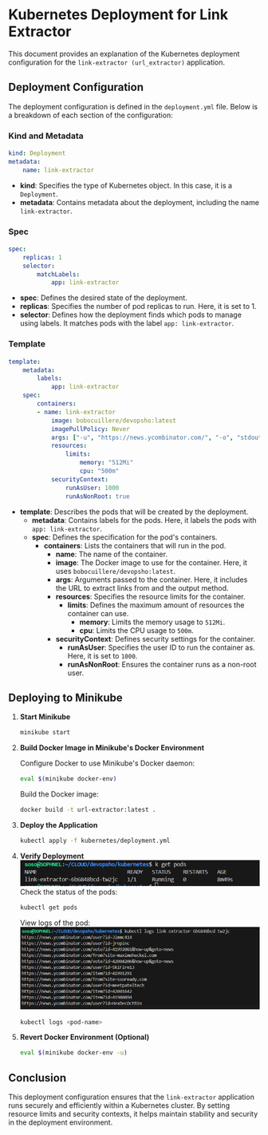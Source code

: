 # Kubernetes Deployment for Link Extractor

This document provides an explanation of the Kubernetes deployment configuration for the `link-extractor (url_extractor)` application.

## Deployment Configuration

The deployment configuration is defined in the `deployment.yml` file. Below is a breakdown of each section of the configuration:

### Kind and Metadata

```yaml
kind: Deployment
metadata:
    name: link-extractor
```

- **kind**: Specifies the type of Kubernetes object. In this case, it is a `Deployment`.
- **metadata**: Contains metadata about the deployment, including the name `link-extractor`.

### Spec

```yaml
spec:
    replicas: 1
    selector:
        matchLabels:
            app: link-extractor
```

- **spec**: Defines the desired state of the deployment.
- **replicas**: Specifies the number of pod replicas to run. Here, it is set to 1.
- **selector**: Defines how the deployment finds which pods to manage using labels. It matches pods with the label `app: link-extractor`.

### Template

```yaml
template:
    metadata:
        labels:
            app: link-extractor
    spec:
        containers:
        - name: link-extractor
            image: bobocuillere/devopsho:latest
            imagePullPolicy: Never
            args: ["-u", "https://news.ycombinator.com/", "-o", "stdout"]
            resources:
                limits:
                    memory: "512Mi"
                    cpu: "500m"
            securityContext:
                runAsUser: 1000
                runAsNonRoot: true
```

- **template**: Describes the pods that will be created by the deployment.
    - **metadata**: Contains labels for the pods. Here, it labels the pods with `app: link-extractor`.
    - **spec**: Defines the specification for the pod's containers.
        - **containers**: Lists the containers that will run in the pod.
            - **name**: The name of the container.
            - **image**: The Docker image to use for the container. Here, it uses `bobocuillere/devopsho:latest`.
            - **args**: Arguments passed to the container. Here, it includes the URL to extract links from and the output method.
            - **resources**: Specifies the resource limits for the container.
                - **limits**: Defines the maximum amount of resources the container can use.
                    - **memory**: Limits the memory usage to `512Mi`.
                    - **cpu**: Limits the CPU usage to `500m`.
            - **securityContext**: Defines security settings for the container.
                - **runAsUser**: Specifies the user ID to run the container as. Here, it is set to `1000`.
                - **runAsNonRoot**: Ensures the container runs as a non-root user.


## Deploying to Minikube

1. **Start Minikube**

    ```bash
    minikube start
    ```

2. **Build Docker Image in Minikube's Docker Environment**

    Configure Docker to use Minikube's Docker daemon:

    ```bash
    eval $(minikube docker-env)
    ```

    Build the Docker image:

    ```bash
    docker build -t url-extractor:latest .
    ```

3. **Deploy the Application**

    ```bash
    kubectl apply -f kubernetes/deployment.yml
    ```

4. **Verify Deployment**
     ![Running Pods](./images/get_pod.png)
    Check the status of the pods:

    ```bash
    kubectl get pods
    ```
    
    View logs of the pod:
    ![Running Pods](./images/log_pod.png)
    ```bash
    kubectl logs <pod-name>
    ```

5. **Revert Docker Environment (Optional)**

    ```bash
    eval $(minikube docker-env -u)
    ```

## Conclusion

This deployment configuration ensures that the `link-extractor` application runs securely and efficiently within a Kubernetes cluster. By setting resource limits and security contexts, it helps maintain stability and security in the deployment environment.